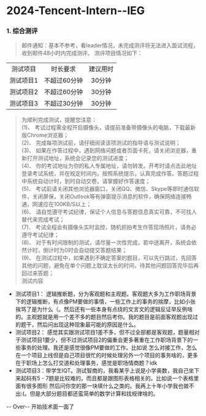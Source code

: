 # 2024-Tencent-Intern--IEG
### 1. 综合测评
> 邮件通知：基本不参考，看leader情况，未完成测评将无法进入面试流程，收到邮件48小时内完成测评。
        测评项目情况如下：<br>

||||
|:----:|:----:|:----:|
|测试项目|	时长要求|	建议用时|
|测试项目1|	不超过60分钟|	30分钟|
|测试项目2|	不超过60分钟|	30分钟|
|测试项目3|	不超过30分钟|	30分钟|
> 为顺利完成测试，提醒您注意：<br>
(1)、	考试过程需全程开启摄像头，请提前准备带摄像头的电脑，下载最新版Chrome浏览器；<br>
(2)、	完成每项测试前，请仔细阅读该项测试的指导语与测试说明；<br>
(3)、	如果在作答过程中，遇到网络问题或者页面卡死，请关闭浏览器，重新打开测试地址，系统会记录您的测试进度；<br>
(4)、	你的考试地址为你的私人专属地址，请勿转发。开考时请点击此地址登录考试系统，并在规定时间内，按照系统提示，认真完成作答。答题过程中系统自动计时，到时自动交卷，请掌握好作答速度；<br>
(5)、	考试前请关闭其他浏览器窗口，关闭QQ、微信、Skype等即时通信软件，关闭屏保，关闭Outlook等有弹窗提示消息的软件，确保网络连接畅通，网速应在100KB/S以上；<br>
(6)、	请自觉遵守考试纪律，保证个人信息与答题信息真实可靠，不可找人替代来完成考试；<br>
(7)、	考试全程会有摄像头实时监控，随机抓拍考生作答现场照片，请务必遵守考试纪律；<br>
(8)、	对于有时间限制的测试，请尽量一次性完成，若中途离开，系统会依然计时，倒计时为0时会自动提交答题结果；<br>
(9)、	在测试过程中，如果遇到不确定答案的题目，可以先行跳过，先回答其他的问题，避免在单个问题上耽误太长的时间，待其他问题回答完毕后再回过来答题；<br>
> 测试内容
- 测试项目1： 逻辑推断题，分为客观题和主观题。客观题大多为工作职场背景下的逻辑推断，有点像PM要做的事情，一些工作上的事务的揣摩，比如小张挨骂了是为什么（。然后还有一些本身有点绕的文言文的逻辑反证举反例啥的。主观题就是用一个差不多的题目然后考你。我的题目是前面客观题出现过的题干，然后问出现这种现象最可能的原因是什么。<br>
- 测试项目2： 感觉其实跟测试项目1差不多，但不过全部都是客观题，题量相对于测试项目1要少，但不过测试项目2的偏重会更多著重在工作职场背景下的一些事务的处理。我还是感觉很像PM要做的工作。比如说 怎么对接工作，怎么在一个项目上线但是自己项目很忙的时候处理另外一个项目的事务啥的，更多在于职场上怎么打交道和处理事务，感觉是职场情商题？idk <br>
- 测试项目3：带学生IQT。测试智商的，我看某乎上说是小学奥数，我自己坐下来起码有5 - 7题是比较难的，而且都是跟图形表格相关的。比如说一个表格里面有很多图形 然后问你空的那一块填什么之类的。我再上十年小学我也做不出:(。但是大部分题目都还蛮简单的数学计算和找规律啥的。<br>

-- Over-- 开始技术面一面了

